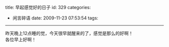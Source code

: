 title: 早起感觉好的日子
id: 329
categories:
  - 闲言碎语
date: 2009-11-23 07:53:54
tags:
---

昨天晚上12点睡的觉，今天很早就醒来的了，感觉是那么的好啊！
</br>各位早上好啊！